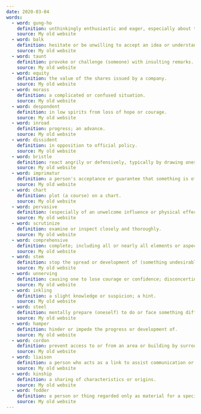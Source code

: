 ```yaml
---
date: 2020-03-04
words:
  - word: gung-ho
    definition: unthinkingly enthusiastic and eager, especially about taking part in fighting or warfare.
    source: My old website
  - word: balk
    definition: hesitate or be unwilling to accept an idea or understanding.
    source: My old website
  - word: taunt
    definition: provoke or challenge (someone) with insulting remarks.
    source: My old website
  - word: equity
    definition: the value of the shares issued by a company.
    source: My old website
  - word: morass
    definition: a complicated or confused situation.
    source: My old website
  - word: despondent
    definition: in low spirits from loss of hope or courage.
    source: My old website
  - word: inroad
    definition: progress; an advance.
    source: My old website
  - word: dissident
    definition: in opposition to official policy.
    source: My old website
  - word: bristle
    definition: react angrily or defensively, typically by drawing oneself up.
    source: My old website
  - word: imprimatur
    definition: a person's acceptance or guarantee that something is of a good standard.
    source: My old website
  - word: chart
    definition: plot (a course) on a chart.
    source: My old website
  - word: pervasive
    definition: (especially of an unwelcome influence or physical effect) spreading widely throughout an area or a group of people.
    source: My old website
  - word: scrutinize
    definition: examine or inspect closely and thoroughly.
    source: My old website
  - word: comprehensive
    definition: complete; including all or nearly all elements or aspects of something.
    source: My old website
  - word: stem
    definition: stop the spread or development of (something undesirable).
    source: My old website
  - word: unnerving
    definition: causing one to lose courage or confidence; disconcerting.
    source: My old website
  - word: inkling
    definition: a slight knowledge or suspicion; a hint.
    source: My old website
  - word: steel
    definition: mentally prepare (oneself) to do or face something difficult.
    source: My old website
  - word: hamper
    definition: hinder or impede the progress or development of.
    source: My old website
  - word: cordon
    definition: prevent access to or from an area or building by surrounding it with police or other guards.
    source: My old website
  - word: liaison
    definition: a person who acts as a link to assist communication or cooperation between groups of people.
    source: My old website
  - word: kinship
    definition: a sharing of characteristics or origins.
    source: My old website
  - word: fodder
    definition: a person or thing regarded only as material for a specific use.
    source: My old website
---
```

